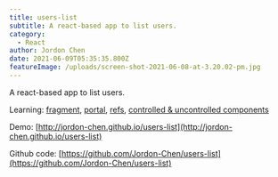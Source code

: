 ```yaml
---
title: users-list
subtitle: A react-based app to list users.
category:
  - React
author: Jordon Chen
date: 2021-06-09T05:35:35.800Z
featureImage: /uploads/screen-shot-2021-06-08-at-3.20.02-pm.jpg
---
```

A react-based app to list users.

Learning: [fragment](https://reactjs.org/docs/fragments.html), [portal](https://reactjs.org/docs/portals.html), [refs](https://reactjs.org/docs/refs-and-the-dom.html), [controlled & uncontrolled components](https://reactjs.org/docs/uncontrolled-components.html#:~:text=In%20a%20controlled%20component%2C%20form,form%20values%20from%20the%20DOM.)

Demo: [http://jordon-chen.github.io/users-list](http://jordon-chen.github.io/users-list)

Github code: [https://github.com/Jordon-Chen/users-list](https://github.com/Jordon-Chen/users-list)